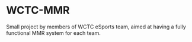 # WCTC-MMR
Small project by members of WCTC eSports team, aimed at having a fully functional MMR system for each team.
